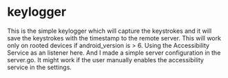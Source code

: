 # keylogger


This is the simple keylogger which will capture the keystrokes and it will save the keystrokes with the timestamp to the remote server. This will work only on rooted devices if android_version is > 6. Using the Accessibility Service as an listener here. And I made a simple server configuration in the server.go. It might work if the user manually enables the accessibility service in the settings.